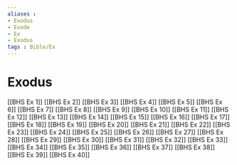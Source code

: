 ```yaml
---
aliases : 
- Exodus
- Exode
- Ex
- Exodus
tags : Bible/Ex
---
```


# Exodus

[[BHS Ex 1]]
[[BHS Ex 2]]
[[BHS Ex 3]]
[[BHS Ex 4]]
[[BHS Ex 5]]
[[BHS Ex 6]]
[[BHS Ex 7]]
[[BHS Ex 8]]
[[BHS Ex 9]]
[[BHS Ex 10]]
[[BHS Ex 11]]
[[BHS Ex 12]]
[[BHS Ex 13]]
[[BHS Ex 14]]
[[BHS Ex 15]]
[[BHS Ex 16]]
[[BHS Ex 17]]
[[BHS Ex 18]]
[[BHS Ex 19]]
[[BHS Ex 20]]
[[BHS Ex 21]]
[[BHS Ex 22]]
[[BHS Ex 23]]
[[BHS Ex 24]]
[[BHS Ex 25]]
[[BHS Ex 26]]
[[BHS Ex 27]]
[[BHS Ex 28]]
[[BHS Ex 29]]
[[BHS Ex 30]]
[[BHS Ex 31]]
[[BHS Ex 32]]
[[BHS Ex 33]]
[[BHS Ex 34]]
[[BHS Ex 35]]
[[BHS Ex 36]]
[[BHS Ex 37]]
[[BHS Ex 38]]
[[BHS Ex 39]]
[[BHS Ex 40]]
